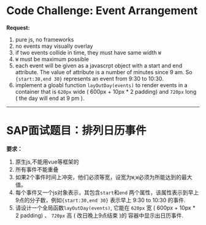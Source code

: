 # Code Challenge: Event Arrangement
**Request:**  
1. pure js, no frameworks
2. no events may visually overlay
3. if two events collide in time, they must have same width `W`
4. `W` must be maximum possible
5. each event will be given as a javascrpt object with a start and end attribute. The value of attribute is a number of minutes since 9 am. So `{start:30,end 30}` represents an event from 9:30 to 10:30.
8. implement a gloabl function `layOutDay(events)` to render events in a container that is `620px` wide ( 600px + 10px * 2 padding) and `720px` long ( the day will end at 9 pm ).
-----------------------
# SAP面试题目：排列日历事件
**要求：**
1. 原生js,不能用vue等框架的
2. 所有事件不能重叠
3. 如果2个事件时间上冲突，他们必须等宽，设宽为`W`,`W`必须为所能达到的最大值。
4. 每个事件又一个js对象表示，其包含`start`和`end` 两个属性，该属性表示到早上9点的分子数，例如`{start:30,end 30}` 表示早上 9:30 to 10:30 的事件.
5. 请设计一个全局函数`layOutDay(events)`, 它能在 `620px` 宽 ( 600px + 10px * 2 padding) 、 `720px` 高 ( 改日晚上9点结束 )的 容器中显示出日历事件.
